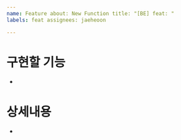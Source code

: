 ```yaml
---
name: Feature about: New Function title: "[BE] feat: "
labels: feat assignees: jaeheoon

---
```


# 구현할 기능
- 

# 상세내용
-
